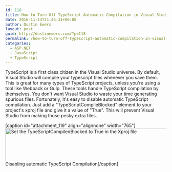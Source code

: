```yaml
---
id: 118
title: How to Turn Off TypeScript Automatic Compilation in Visual Studio
date: 2016-11-14T21:46:31+00:00
author: Dustin Ewers
layout: post
guid: http://dustinewers.com/?p=118
permalink: /how-to-turn-off-typescript-automatic-compilation-in-visual-studio/
categories:
  - ASP.NET
  - JavaScript
  - TypeScript
---
```

TypeScript is a first class citizen in the Visual Studio universe. By default, Visual Studio will compile your typescript files whenever you save them. This is great for many types of TypeScript projects, unless you're using a tool like Webpack or Gulp. These tools handle TypeScript compilation by themselves. You don't want Visual Studio to waste your time generating spurious files. Fortunately, it's easy to disable automatic TypeScript compilation. Just add a "TypeScriptCompileBlocked" element to your project's xproj file and give it a value of "True". This will prevent Visual Studio from making those pesky extra files.

[caption id="attachment_119" align="alignnone" width="765"]<img class="wp-image-119 size-full" src="/wp-content/uploads/2016/11/tsxproj.png" alt="Set the TypeScriptCompiledBlocked to True in the Xproj file" width="765" height="103" /> Disabling automatic TypeScript Compilation[/caption]